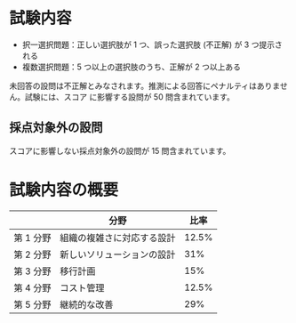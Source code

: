 # 試験内容
* 択一選択問題：正しい選択肢が 1 つ、誤った選択肢 (不正解) が 3 つ提示される
* 複数選択問題：5 つ以上の選択肢のうち、正解が 2 つ以上ある

未回答の設問は不正解とみなされます。推測による回答にペナルティはありません。試験には、スコア
に影響する設問が 50 問含まれています。

## 採点対象外の設問
スコアに影響しない採点対象外の設問が 15 問含まれています。

# 試験内容の概要

|           | 分野                       | 比率  |
| --------- | -------------------------- | ----- |
| 第 1 分野 | 組織の複雑さに対応する設計 | 12.5% |
| 第 2 分野 | 新しいソリューションの設計 | 31%   |
| 第 3 分野 | 移行計画                   | 15%   |
| 第 4 分野 | コスト管理                 | 12.5% |
| 第 5 分野 | 継続的な改善               | 29%   |
